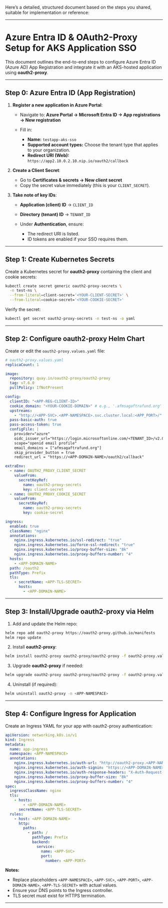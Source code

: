 Here’s a detailed, structured document based on the steps you shared, suitable for implementation or reference:

---

# Azure Entra ID & OAuth2-Proxy Setup for AKS Application SSO

This document outlines the end-to-end steps to configure Azure Entra ID (Azure AD) App Registration and integrate it with an AKS-hosted application using **oauth2-proxy**.

---

## **Step 0: Azure Entra ID (App Registration)**

1. **Register a new application in Azure Portal**:

   * Navigate to: **Azure Portal → Microsoft Entra ID → App registrations → New registration**
   * Fill in:

     * **Name:** `testapp-aks-sso`
     * **Supported account types:** Choose the tenant type that applies to your organization.
     * **Redirect URI (Web):** `https://app2.10.0.2.10.nip.io/oauth2/callback`

2. **Create a Client Secret**:

   * Go to **Certificates & secrets → New client secret**
   * Copy the secret value immediately (this is your `CLIENT_SECRET`).

3. **Take note of key IDs**:

   * **Application (client) ID** → `CLIENT_ID`
   * **Directory (tenant) ID** → `TENANT_ID`
   * Under **Authentication**, ensure:

     * The redirect URI is listed.
     * ID tokens are enabled if your SSO requires them.

---

## **Step 1: Create Kubernetes Secrets**

Create a Kubernetes secret for **oauth2-proxy** containing the client and cookie secrets:

```bash
kubectl create secret generic oauth2-proxy-secrets \
  -n test-ns \
  --from-literal=client-secret='<YOUR-CLIENT-SECRET>' \
  --from-literal=cookie-secret='<YOUR-COOKIE-SECRET>'
```

Verify the secret:

```bash
kubectl get secret oauth2-proxy-secrets -n test-ns -o yaml
```

---

## **Step 2: Configure oauth2-proxy Helm Chart**

Create or edit the `oauth2-proxy.values.yaml` file:

```yaml
# oauth2-proxy.values.yaml
replicaCount: 1

image:
  repository: quay.io/oauth2-proxy/oauth2-proxy
  tag: v7.6.0
  pullPolicy: IfNotPresent

config:
  clientID: "<APP-REG-CLIENT-ID>"
  cookie_domain: "<YOUR-COOKIE-DOMAIN>" # e.g., '.afmsagaftrafund.org'
  upstreams:
    - "http://<APP-SVC>.<APP-NAMESPACE>.svc.cluster.local:<APP_PORT>/"
  pass-basic-auth: true
  pass-access-token: true
  configFile: |
    provider="azure"
    oidc_issuer_url="https://login.microsoftonline.com/<TENANT_ID>/v2.0"
    scope="openid email profile"
    email_domains = ["afmsagaftrafund.org"]
    skip_provider_button = true
    redirect_url = "https://<APP-DOMAIN-NAME>/oauth2/callback"

extraEnv:
  - name: OAUTH2_PROXY_CLIENT_SECRET
    valueFrom:
      secretKeyRef:
        name: oauth2-proxy-secrets
        key: client-secret
  - name: OAUTH2_PROXY_COOKIE_SECRET
    valueFrom:
      secretKeyRef:
        name: oauth2-proxy-secrets
        key: cookie-secret

ingress:
  enabled: true
  className: "nginx"
  annotations:
    nginx.ingress.kubernetes.io/ssl-redirect: "true"
    nginx.ingress.kubernetes.io/force-ssl-redirect: "true"
    nginx.ingress.kubernetes.io/proxy-buffer-size: "8k"
    nginx.ingress.kubernetes.io/proxy-buffers-number: "4"
  hosts:
    - <APP-DOMAIN-NAME>
  path: /oauth2
  pathType: Prefix
  tls:
    - secretName: <APP-TLS-SECRET>
      hosts:
        - <APP-DOMAIN-NAME>
```

---

## **Step 3: Install/Upgrade oauth2-proxy via Helm**

1. Add and update the Helm repo:

```bash
helm repo add oauth2-proxy https://oauth2-proxy.github.io/manifests
helm repo update
```

2. Install **oauth2-proxy**:

```bash
helm install oauth2-proxy oauth2-proxy/oauth2-proxy -f oauth2-proxy.values.yaml -n <APP-NAMESPACE>
```

3. Upgrade **oauth2-proxy** if needed:

```bash
helm upgrade oauth2-proxy oauth2-proxy/oauth2-proxy -f oauth2-proxy.values.yaml -n <APP-NAMESPACE>
```

4. Uninstall (if required):

```bash
helm uninstall oauth2-proxy -n <APP-NAMESPACE>
```

---

## **Step 4: Configure Ingress for Application**

Create an Ingress YAML for your app with oauth2-proxy authentication:

```yaml
apiVersion: networking.k8s.io/v1
kind: Ingress
metadata:
  name: app-ingress
  namespace: <APP-NAMESPACE>
  annotations:
    nginx.ingress.kubernetes.io/auth-url: "http://oauth2-proxy.<APP-NAMESPACE>.svc.cluster.local/oauth2/auth"
    nginx.ingress.kubernetes.io/auth-signin: "https://<APP-DOMAIN-NAME>/oauth2/start?rd=$request_uri"
    nginx.ingress.kubernetes.io/auth-response-headers: "X-Auth-Request-Access-Token,Authorization"
    nginx.ingress.kubernetes.io/proxy-buffer-size: "8k"
    nginx.ingress.kubernetes.io/proxy-buffers-number: "4"
spec:
  ingressClassName: nginx
  tls:
    - hosts:
        - <APP-DOMAIN-NAME>
      secretName: <APP-TLS-SECRET>
  rules:
    - host: <APP-DOMAIN-NAME>
      http:
        paths:
          - path: /
            pathType: Prefix
            backend:
              service:
                name: <APP-SVC>
                port:
                  number: <APP-PORT>
```

**Notes:**

* Replace placeholders `<APP-NAMESPACE>`, `<APP-SVC>`, `<APP-PORT>`, `<APP-DOMAIN-NAME>`, `<APP-TLS-SECRET>` with actual values.
* Ensure your DNS points to the Ingress controller.
* TLS secret must exist for HTTPS termination.

---



